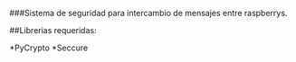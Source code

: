 ###Sistema de seguridad para intercambio de mensajes entre raspberrys.  

##Librerias requeridas:   

*PyCrypto
*Seccure
